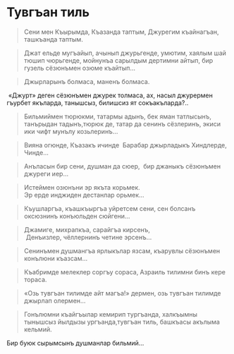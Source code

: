 # Тувгъан тиль

> Сени мен Къырымда, Къазанда таптым, Джурегим къайнагъан, ташкъанда таптым.

> Джат ельде мугъайып, ачынып джурьгенде, умютим, хаялым шай тюшип чюрьгенде, мойнунъа сарылдым дертимни айтып, бир гузель сёзюнъмен озюме къайтып…

> Джырларынъ болмаса, маненъ болмаса.

 «Джурт» деген сёзюнъмен джурек толмаса, ах, насыл джурермен гъурбет якъларда, танышсыз, билишсиз ят сокъакъларда?..

> Бильмиймен тюрюкми, татармы адынъ, бек яман татлысынъ, танърыдан тадынъ,тюрюк де, татар да сенинъ сёзлеринъ, экиси ики чифт мунълу козьлеринъ…

> Вияна огюнде, Къазакъ ичинде  Барабар джырладыкъ Хиндлерде, Чинде…

> Анъласын бир сени, душман да сюер,  бир джаныкъ сёзюнъмен джуреги иер…

> Истеймен озюнъни эр якъта корьмек.  
Эр ерде инджиден дестанлар орьмек…

> Къушларгъа, къашкъыргъа уйретсем сени, сен болсанъ оксюзнинъ конъюльден сюйгени…

> Джамиге, михрапкъа, сарайгъа кирсенъ,  
 Денъизлер, чёллернинъ четине эрсенъ…

> Сенинъмен душмангъа ярлыкълар язсам, къарувлы сёзюнъмен конълюни къазсам…

> Къабримде мелеклер соргъу сораса,  Азраиль тилимни бинъ кере тораса.

> «Озь тувгъан тилимде айт магъа!» дермен, озь тувгъан тилимде джырлап олермен…

> Гонълюмни къайгъылар кемирип тургъанда, халкъымны тынышсыз йылдызы ургъанда,тувгъан тиль, башкъасы акълыма кельмий.

Бир буюк сырымсынъ душманлар бильмий…
